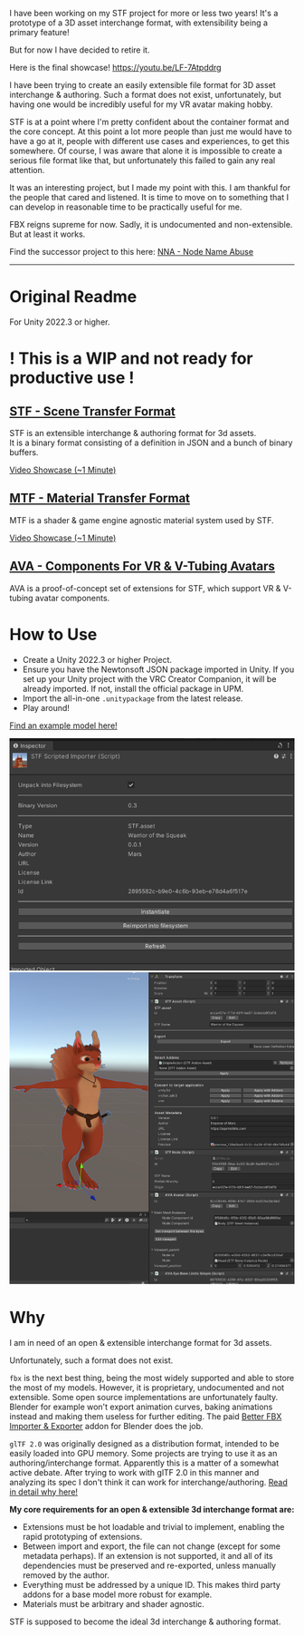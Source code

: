 I have been working on my STF project for more or less two years!
It's a prototype of a 3D asset interchange format, with extensibility being a primary feature!

But for now I have decided to retire it.

Here is the final showcase!
https://youtu.be/LF-7Atpddrg

I have been trying to create an easily extensible file format for 3D asset interchange & authoring.
Such a format does not exist, unfortunately, but having one would be incredibly useful for my VR avatar making hobby.

STF is at a point where I'm pretty confident about the container format and the core concept.
At this point a lot more people than just me would have to have a go at it, people with different use cases and experiences, to get this somewhere.
Of course, I was aware that alone it is impossible to create a serious file format like that, but unfortunately this failed to gain any real attention.

It was an interesting project, but I made my point with this.
I am thankful for the people that cared and listened.
It is time to move on to something that I can develop in reasonable time to be practically useful for me.

FBX reigns supreme for now. Sadly, it is undocumented and non-extensible. But at least it works.

Find the successor project to this here: [NNA - Node Name Abuse](https://github.com/emperorofmars/nna-unity)

---

# Original Readme

For Unity 2022.3 or higher.

# **! This is a WIP and not ready for productive use !**

## [STF - Scene Transfer Format](./STF/readme.md)
STF is an extensible interchange & authoring format for 3d assets.\
It is a binary format consisting of a definition in JSON and a bunch of binary buffers.

[Video Showcase (~1 Minute)]([https://youtu.be/VJUYrmEb-WQ?si=HTr7UoJRZlGc0YfE](https://youtu.be/LF-7Atpddrg))

## [MTF - Material Transfer Format](./MTF/readme.md)
MTF is a shader & game engine agnostic material system used by STF.

[Video Showcase (~1 Minute)](https://youtu.be/VJUYrmEb-WQ?si=HTr7UoJRZlGc0YfE)

## [AVA - Components For VR & V-Tubing Avatars](./AVA/readme.md)
AVA is a proof-of-concept set of extensions for STF, which support VR & V-tubing avatar components.

# How to Use
* Create a Unity 2022.3 or higher Project.
* Ensure you have the Newtonsoft JSON package imported in Unity. If you set up your Unity project with the VRC Creator Companion, it will be already imported. If not, install the official package in UPM.
* Import the all-in-one `.unitypackage` from the latest release.
* Play around!

[Find an example model here!](https://emperorofmars.itch.io/stf-avatar-showcase)

![Screenshot of an STF file's inspector in Unity.](./STF/Docs/Images/import_settings.png)
![Screenshot of an STF model with its authoring components shown in the Unity inspector.](./STF/Docs/Images/scene.png)

# Why
I am in need of an open & extensible interchange format for 3d assets.

Unfortunately, such a format does not exist.

`fbx` is the next best thing, being the most widely supported and able to store the most of my models.
However, it is proprietary, undocumented and not extensible. Some open source implementations are unfortunately faulty. Blender for example won't export animation curves, baking animations instead and making them useless for further editing. The paid [Better FBX Importer & Exporter](https://blendermarket.com/products/better-fbx-importer--exporter) addon for Blender does the job.

`glTF 2.0` was originally designed as a distribution format, intended to be easily loaded into GPU memory. Some projects are trying to use it as an authoring/interchange format. Apparently this is a matter of a somewhat active debate. After trying to work with glTF 2.0 in this manner and analyzing its spec I don't think it can work for interchange/authoring. [Read in detail why here!](./STF/Docs/gltf_doesnt_work_as_an_interchange_format.md)

**My core requirements for an open & extensible 3d interchange format are:**
* Extensions must be hot loadable and trivial to implement, enabling the rapid prototyping of extensions.
* Between import and export, the file can not change (except for some metadata perhaps). If an extension is not supported, it and all of its dependencies must be preserved and re-exported, unless manually removed by the author.
* Everything must be addressed by a unique ID. This makes third party addons for a base model more robust for example.
* Materials must be arbitrary and shader agnostic.

STF is supposed to become the ideal 3d interchange & authoring format.
